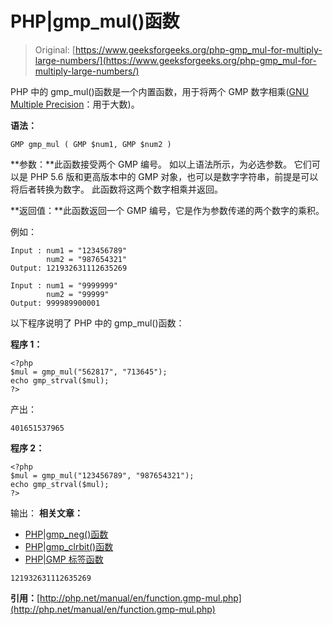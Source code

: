 # PHP|gmp_mul()函数

> Original: [https://www.geeksforgeeks.org/php-gmp_mul-for-multiply-large-numbers/](https://www.geeksforgeeks.org/php-gmp_mul-for-multiply-large-numbers/)

PHP 中的 gmp_mul()函数是一个内置函数，用于将两个 GMP 数字相乘([GNU Multiple Precision](https://en.wikipedia.org/wiki/GNU_Multiple_Precision_Arithmetic_Library)：用于大数)。

**语法：**

```
GMP gmp_mul ( GMP $num1, GMP $num2 )
```

**参数：**此函数接受两个 GMP 编号。 如以上语法所示，为必选参数。 它们可以是 PHP 5.6 版和更高版本中的 GMP 对象，也可以是数字字符串，前提是可以将后者转换为数字。 此函数将这两个数字相乘并返回。

**返回值：**此函数返回一个 GMP 编号，它是作为参数传递的两个数字的乘积。

例如：

```
Input : num1 = "123456789"
        num2 = "987654321"
Output: 121932631112635269

Input : num1 = "9999999"
        num2 = "99999"
Output: 999989900001

```

以下程序说明了 PHP 中的 gmp_mul()函数：

**程序 1：**

```
<?php
$mul = gmp_mul("562817", "713645");
echo gmp_strval($mul);
?>
```

产出：

```
401651537965
```

**程序 2：**

```
<?php
$mul = gmp_mul("123456789", "987654321");
echo gmp_strval($mul); 
?>
```

输出：
**相关文章：**

*   [PHP|gmp_neg()函数](https://www.geeksforgeeks.org/php-gmp_neg-function/)
*   [PHP|gmp_clrbit()函数](https://www.geeksforgeeks.org/php-gmp_clrbit-function/)
*   [PHP|GMP 标签函数](https://www.geeksforgeeks.org/tag/php-gmp/)

```
121932631112635269
```

**引用：**[http://php.net/manual/en/function.gmp-mul.php](http://php.net/manual/en/function.gmp-mul.php)